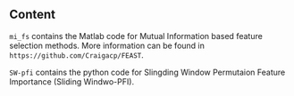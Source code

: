 ## Content

`mi_fs` contains the Matlab code for Mutual Information based feature selection methods. More information can be found in `https://github.com/Craigacp/FEAST`.

`SW-pfi` contains the python code for Slingding Window Permutaion Feature Importance (Sliding Windwo-PFI).
